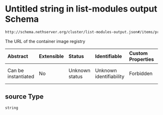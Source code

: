 # Untitled string in list-modules output Schema

```txt
http://schema.nethserver.org/cluster/list-modules-output.json#/items/properties/updates/items/properties/source
```

The URL of the container image registry

| Abstract            | Extensible | Status         | Identifiable            | Custom Properties | Additional Properties | Access Restrictions | Defined In                                                                            |
| :------------------ | :--------- | :------------- | :---------------------- | :---------------- | :-------------------- | :------------------ | :------------------------------------------------------------------------------------ |
| Can be instantiated | No         | Unknown status | Unknown identifiability | Forbidden         | Allowed               | none                | [list-modules-output.json\*](cluster/list-modules-output.json "open original schema") |

## source Type

`string`
